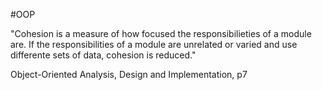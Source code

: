 #OOP

"Cohesion is a measure of how focused the responsibilieties of a module are. If the responsibilities of a module are unrelated or varied and use differente sets of data, cohesion is reduced."

Object-Oriented Analysis, Design and Implementation, p7